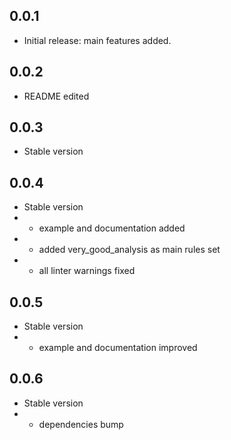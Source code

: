 ## 0.0.1

* Initial release: main features added.

## 0.0.2

* README edited

## 0.0.3

* Stable version

## 0.0.4

* Stable version
* - example and documentation added
* - added very_good_analysis as main rules set
* - all linter warnings fixed

## 0.0.5

* Stable version
* - example and documentation improved

## 0.0.6

* Stable version
* - dependencies bump
